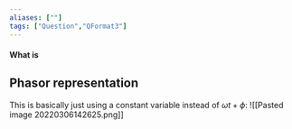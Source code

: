 ```yaml
---
aliases: [""]
tags: ["Question","QFormat3"]
---
```


#### What is
## Phasor representation
This is basically just using a constant variable instead of $\omega t + \phi$:
![[Pasted image 20220306142625.png]]